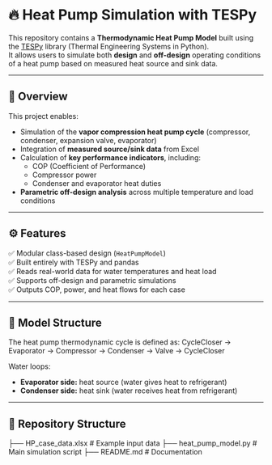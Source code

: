 # 🔥 Heat Pump Simulation with TESPy

This repository contains a **Thermodynamic Heat Pump Model** built using the [TESPy](https://tespy.readthedocs.io/en/main/) library (Thermal Engineering Systems in Python).  
It allows users to simulate both **design** and **off-design** operating conditions of a heat pump based on measured heat source and sink data.

---

## 📘 Overview

This project enables:
- Simulation of the **vapor compression heat pump cycle** (compressor, condenser, expansion valve, evaporator)
- Integration of **measured source/sink data** from Excel
- Calculation of **key performance indicators**, including:
  - COP (Coefficient of Performance)
  - Compressor power
  - Condenser and evaporator heat duties
- **Parametric off-design analysis** across multiple temperature and load conditions

---

## ⚙️ Features

✅ Modular class-based design (`HeatPumpModel`)  
✅ Built entirely with TESPy and pandas  
✅ Reads real-world data for water temperatures and heat load  
✅ Supports off-design and parametric simulations  
✅ Outputs COP, power, and heat flows for each case  

---

## 🧱 Model Structure

The heat pump thermodynamic cycle is defined as:
CycleCloser → Evaporator → Compressor → Condenser → Valve → CycleCloser

Water loops:
- **Evaporator side:** heat source (water gives heat to refrigerant)
- **Condenser side:** heat sink (water receives heat from refrigerant)

---

## 📂 Repository Structure

├── HP_case_data.xlsx # Example input data
├── heat_pump_model.py # Main simulation script
├── README.md # Documentation
